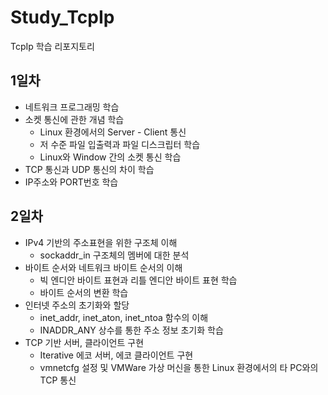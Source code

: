 # Study_TcpIp
TcpIp 학습 리포지토리

## 1일차
- 네트워크 프로그래밍 학습
- 소켓 통신에 관한 개념 학습
  - Linux 환경에서의 Server - Client 통신
  - 저 수준 파일 입출력과 파일 디스크립터 학습
  - Linux와 Window 간의 소켓 통신 학습
- TCP 통신과 UDP 통신의 차이 학습
- IP주소와 PORT번호 학습

## 2일차
- IPv4 기반의 주소표현을 위한 구조체 이해
  - sockaddr_in 구조체의 멤버에 대한 분석
- 바이트 순서와 네트워크 바이트 순서의 이해
  - 빅 엔디안 바이트 표현과 리틀 엔디안 바이트 표현 학습
  - 바이트 순서의 변환 학습
- 인터넷 주소의 초기화와 할당
  - inet_addr, inet_aton, inet_ntoa 함수의 이해
  - INADDR_ANY 상수를 통한 주소 정보 초기화 학습
- TCP 기반 서버, 클라이언트 구현
  - Iterative 에코 서버, 에코 클라이언트 구현
  - vmnetcfg 설정 및 VMWare 가상 머신을 통한 Linux 환경에서의 타 PC와의 TCP 통신
  
  
 
